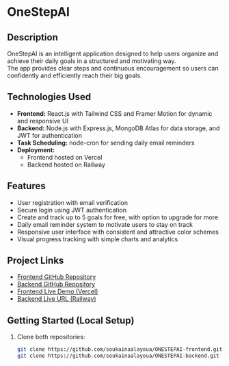 # OneStepAI

## Description
OneStepAI is an intelligent application designed to help users organize and achieve their daily goals in a structured and motivating way.  
The app provides clear steps and continuous encouragement so users can confidently and efficiently reach their big goals.

## Technologies Used
- **Frontend:** React.js with Tailwind CSS and Framer Motion for dynamic and responsive UI  
- **Backend:** Node.js with Express.js, MongoDB Atlas for data storage, and JWT for authentication  
- **Task Scheduling:** node-cron for sending daily email reminders  
- **Deployment:**  
  - Frontend hosted on Vercel  
  - Backend hosted on Railway  

## Features
- User registration with email verification  
- Secure login using JWT authentication  
- Create and track up to 5 goals for free, with option to upgrade for more  
- Daily email reminder system to motivate users to stay on track  
- Responsive user interface with consistent and attractive color schemes  
- Visual progress tracking with simple charts and analytics  

## Project Links
- [Frontend GitHub Repository](https://github.com/soukainaalayoua/ONESTEPAI-frontend.git)  
- [Backend GitHub Repository](https://github.com/soukainaalayoua/ONESTEPAI-backend.git)  
- [Frontend Live Demo (Vercel)](http://onestepai-frontend-urdp-git-main-salayoua-gmailcoms-projects.vercel.app)  
- [Backend Live URL (Railway)](Add_Backend_Deployment_Link_Here)  

## Getting Started (Local Setup)
1. Clone both repositories:  
   ```bash
   git clone https://github.com/soukainaalayoua/ONESTEPAI-frontend.git
   git clone https://github.com/soukainaalayoua/ONESTEPAI-backend.git
   ```
